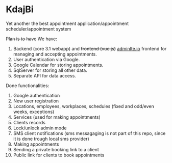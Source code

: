 # KdajBi
 Yet another the best appointment application/appointment scheduler/appointment system

~~Plan is to have~~ We have:
1. Backend (core 3.1 webapp) and ~~frontend (vue.js)~~ [adminlte.io](https://adminlte.io) frontend for managing and accepting appointments. 
2. User authentication via Google. 
3. Google Calendar for storing appointments.
4. SqlServer for storing all other data.
5. Separate API for data access.

Done functionalities:
1. Google authentication
2. New user registration
3. Locations, employees, workplaces, schedules (fixed and odd/even weeks, exceptions)
4. Services (used for making appointments)
5. Clients records
6. Lock/unlock admin mode
7. SMS client notifications (sms messagaging is not part of this repo, since it is done trough local sms provider)
8. Making appointments
9. Sending a private booking link to a client 
10. Public link for clients to book appointments
